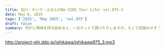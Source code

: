 ```yaml
---
title: 石川・ホンマ・ぶるんのBe-SIDE Your Life! vol.975-3
date: May 6, 2025
tags: ['2025', 'May 2025', 'vol.975']
draft: false
summary: 何かに興味を持ち始めると、一旦ネットで調べたりしますが、そこで足踏みせず「行ってみる、やってみる」のエネルギーってスゴいなぁ。アナタの「最近の新しい興味」について、番組に教えてください。
---
```


http://project-phi.ddo.jp/ishikawa/ishikawa975_3.mp3